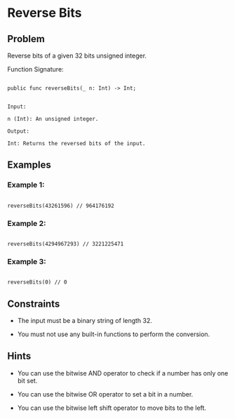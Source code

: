 # Reverse Bits
## Problem

Reverse bits of a given 32 bits unsigned integer.

Function Signature:

```motoko

public func reverseBits(_ n: Int) -> Int;

```

```plaintext

Input:

n (Int): An unsigned integer.

Output:

Int: Returns the reversed bits of the input.

```

## Examples

### Example 1:

```motoko

reverseBits(43261596) // 964176192

```

### Example 2:

```motoko

reverseBits(4294967293) // 3221225471

```

### Example 3:

```motoko

reverseBits(0) // 0

```

## Constraints

- The input must be a binary string of length 32.

- You must not use any built-in functions to perform the conversion.

## Hints

- You can use the bitwise AND operator to check if a number has only one bit set.

- You can use the bitwise OR operator to set a bit in a number.

- You can use the bitwise left shift operator to move bits to the left.

